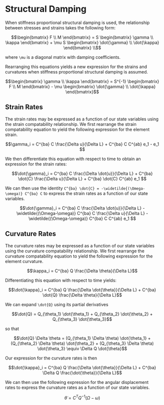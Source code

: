 # Structural Damping

When stiffness proportional structural damping is used, the relationship between stresses and strains takes the following form:

```math
\begin{bmatrix} F \\  M \end{bmatrix} = S \begin{bmatrix} \gamma \\ \kappa \end{bmatrix} + \mu S \begin{bmatrix} \dot{\gamma} \\ \dot{\kappa} \end{bmatrix}  \\
```

where ``\mu`` is a diagonal matrix with damping coefficients.

Rearranging this equations yields a new expression for the strains and curvatures when stiffness proportional structural damping is assumed.

```math
\begin{bmatrix} \gamma \\ \kappa \end{bmatrix} = S^{-1} \begin{bmatrix} F \\  M \end{bmatrix} - \mu \begin{bmatrix} \dot{\gamma} \\ \dot{\kappa} \end{bmatrix}
```

## Strain Rates

The strain rates may be expressed as a function of our state variables using the strain compatability relationship.  We first rearrange the strain compatability equation to yield the following expression for the element strain.

```math
\gamma_i = C^{ba} C \frac{\Delta u}{\Delta L} + C^{ba} C C^{ab} e_1 - e_1 
```

We then differentiate this equation with respect to time to obtain an expression for the strain rates:

```math
\dot{\gamma}_i = C^{ba} C \frac{\Delta \dot{u}}{\Delta L} + C^{ba} \dot{C} \frac{\Delta u}{\Delta L} + C^{ba} \dot{C} C^{ab} e_1 
```

We can then use the identity ``C^{ba} \dot{C} = -\widetilde{(\Omega-\omega)} C^{ba} C`` to express the strain rates as a function of our state variables. 

```math
\dot{\gamma}_i = C^{ba} C \frac{\Delta \dot{u}}{\Delta L} - \widetilde{(\Omega-\omega)} C^{ba} C \frac{\Delta u}{\Delta L} -  \widetilde{(\Omega-\omega)} C^{ba} C C^{ab} e_1 
```

## Curvature Rates

The curvature rates may be expressed as a function of our state variables using the curvature compatability relationship.  We first rearrange the curvature compatability equation to yield the following expression for the element curvature.

```math
\kappa_i = C^{ba} Q \frac{\Delta \theta}{\Delta L}
```

Differentiating this equation with respect to time yields:

```math
\dot{\kappa}_i = C^{ba} Q \frac{\Delta \dot{\theta}}{\Delta L} + C^{ba} \dot{Q} \frac{\Delta \theta}{\Delta L}
```

We can expand ``\dot{Q}`` using its partial derivatives 

```math
\dot{Q} = Q_{\theta_1} \dot{\theta_1} + Q_{\theta_2} \dot{\theta_2} + Q_{\theta_3} \dot{\theta_3}
```

so that

```math
\dot{Q} \Delta \theta = 
(Q_{\theta_1} \Delta \theta) \dot{\theta_1} + 
(Q_{\theta_2} \Delta \theta) \dot{\theta_2} + 
(Q_{\theta_3} \Delta \theta) \dot{\theta_3} 
\equiv \Delta Q \dot{\theta}
```

Our expression for the curvature rates is then

```math
\dot{\kappa}_i = C^{ba} Q \frac{\Delta \dot{\theta}}{\Delta L} + C^{ba} \Delta Q \frac{\dot{\theta}}{\Delta L}
```

We can then use the following expression for the angular displacement rates to express the curvature rates as a function of our state variables.

```math
\dot{\theta} = C^T Q^{-1} (\Omega - \omega)
```

